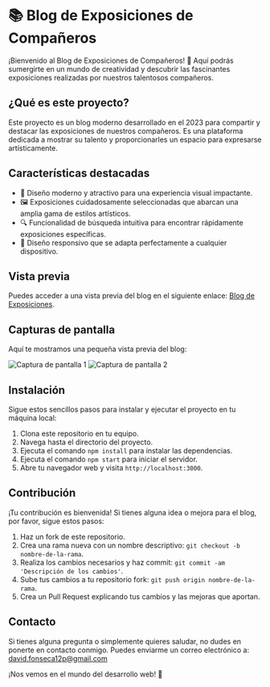 # 📚 Blog de Exposiciones de Compañeros

¡Bienvenido al Blog de Exposiciones de Compañeros! 🎉 Aquí podrás sumergirte en un mundo de creatividad y descubrir las fascinantes exposiciones realizadas por nuestros talentosos compañeros.

## ¿Qué es este proyecto?

Este proyecto es un blog moderno desarrollado en el 2023 para compartir y destacar las exposiciones de nuestros compañeros. Es una plataforma dedicada a mostrar su talento y proporcionarles un espacio para expresarse artísticamente.

## Características destacadas

- 🌟 Diseño moderno y atractivo para una experiencia visual impactante.
- 🖼️ Exposiciones cuidadosamente seleccionadas que abarcan una amplia gama de estilos artísticos.
- 🔍 Funcionalidad de búsqueda intuitiva para encontrar rápidamente exposiciones específicas.
- 📱 Diseño responsivo que se adapta perfectamente a cualquier dispositivo.

## Vista previa

Puedes acceder a una vista previa del blog en el siguiente enlace: [Blog de Exposiciones](https://davidcreat.github.io/blog-ofimatica/).

## Capturas de pantalla

Aquí te mostramos una pequeña vista previa del blog:

![Captura de pantalla 1](https://i.ibb.co/jZBx271/img1w.png)
![Captura de pantalla 2](https://i.ibb.co/F4RJ8x3/img4wa.png)

## Instalación

Sigue estos sencillos pasos para instalar y ejecutar el proyecto en tu máquina local:

1. Clona este repositorio en tu equipo.
2. Navega hasta el directorio del proyecto.
3. Ejecuta el comando `npm install` para instalar las dependencias.
4. Ejecuta el comando `npm start` para iniciar el servidor.
5. Abre tu navegador web y visita `http://localhost:3000`.

## Contribución

¡Tu contribución es bienvenida! Si tienes alguna idea o mejora para el blog, por favor, sigue estos pasos:

1. Haz un fork de este repositorio.
2. Crea una rama nueva con un nombre descriptivo: `git checkout -b nombre-de-la-rama`.
3. Realiza los cambios necesarios y haz commit: `git commit -am 'Descripción de los cambios'`.
4. Sube tus cambios a tu repositorio fork: `git push origin nombre-de-la-rama`.
5. Crea un Pull Request explicando tus cambios y las mejoras que aportan.

## Contacto

Si tienes alguna pregunta o simplemente quieres saludar, no dudes en ponerte en contacto conmigo. Puedes enviarme un correo electrónico a: david.fonseca12p@gmail.com

¡Nos vemos en el mundo del desarrollo web! 🎨
